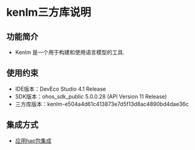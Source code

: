 # kenlm三方库说明
## 功能简介
- Kenlm 是一个用于构建和使用语言模型的工具.

## 使用约束
- IDE版本：DevEco Studio 4.1 Release
- SDK版本：ohos_sdk_public 5.0.0.28 (API Version 11 Release)
- 三方库版本：kenlm-e504a4d61c413873e7d5f13d8ac4890bd4dae36c

## 集成方式
+ [应用hap包集成](docs/hap_integrate.md)
